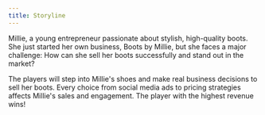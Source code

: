 ```yaml
---
title: Storyline
---
```


Millie, a young entrepreneur passionate about stylish, high-quality boots. She just started her own business, Boots by Millie, but she faces a major challenge: How can she sell her boots successfully and stand out in the market?

The players will step into Millie's shoes and make real business decisions to sell her boots. Every choice from social media ads to pricing strategies affects Millie's sales and engagement. The player with the highest revenue wins!

